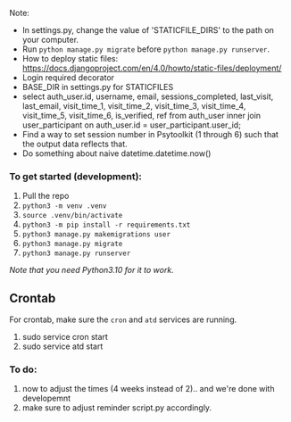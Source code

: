 Note:
* In settings.py, change the value of 'STATICFILE_DIRS' to the path on your computer.
* Run `python manage.py migrate` before `python manage.py runserver`.
* How to deploy static files: https://docs.djangoproject.com/en/4.0/howto/static-files/deployment/
* Login required decorator
* BASE_DIR in settings.py for STATICFILES
* select auth_user.id, username, email, sessions_completed, last_visit, last_email, visit_time_1, visit_time_2, visit_time_3, visit_time_4, visit_time_5, visit_time_6, is_verified, ref from auth_user inner join user_participant on auth_user.id = user_participant.user_id;
* Find a way to set session number in Psytoolkit (1 through 6) such that the output data reflects that.
* Do something about naive datetime.datetime.now()


### To get started (development):
1. Pull the repo
2. `python3 -m venv .venv`
3. `source .venv/bin/activate`
4. `python3 -m pip install -r requirements.txt`
5. `python3 manage.py makemigrations user`
6. `python3 manage.py migrate`
7. `python3 manage.py runserver`

*Note that you need Python3.10 for it to work.*

## Crontab
For crontab, make sure the `cron` and `atd` services are running.
1. sudo service cron start
2. sudo service atd start

### To do:
1. now to adjust the times (4 weeks instead of 2).. and we're done with developemnt
2. make sure to adjust reminder script.py accordingly.